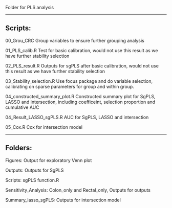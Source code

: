 Folder for PLS analysis

-------------
Scripts:
--------------
00_Grou_CRC
Group variables to ensure further grouping analysis

01_PLS_calib.R
Test for basic calibration, would not use this result as we have further stability selection

02_PLS_result.R
Outputs for sgPLS after basic calibration, would not use this result as we have further stability selection

03_Stability_selection.R
Use focus package and do variable selection, calibrating on sparse parameters for group and within group.

04_constructed_summary_plot.R
Constructed summary plot for SgPLS, LASSO and intersection, including coefficeint, selection proportion and cumulative AUC

04_Result_LASSO_sgPLS.R
AUC for SgPLS, LASSO and intersection

05_Cox.R
Cox for intersection model


-------------
Folders:
-------------
Figures: Output for exploratory Venn plot

Outputs: Outputs for SgPLS

Scripts: sgPLS function.R

Sensitivity_Analysis: Colon_only and Rectal_only, Outputs for outputs

Summary_lasso_sgPLS: Outputs for intersection model


